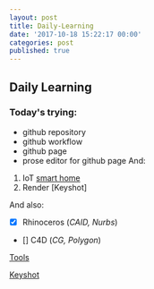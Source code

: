 ```yaml
---
layout: post
title: Daily-Learning
date: '2017-10-18 15:22:17 00:00'
categories: post
published: true
---
```


## Daily Learning
### Today's trying:
- github repository
- github workflow
- github page
- prose editor for github page
And:
1. IoT [smart home](http://study.163.com/course/courseLearn.htm?courseId=1304002 "IoT")
2. Render [Keyshot]

And also:
- [x] Rhinoceros (*CAID, Nurbs*)
- [] C4D (*CG, Polygon*)

[Tools](https://pic4.zhimg.com/50/v2-93ff87c3bc30542ec4222b6bd4161613_hd.jpg)

[Keyshot](https://v.daxue.taobao.com/detail.htm?spm=a2174.7789578.2.1.4632lT&courseId=50660)
